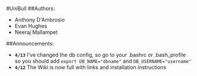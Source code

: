 #UniBull
##Authors:
* Anthony D'Ambrosio
* Evan Hughes
* Neeraj Mallampet

##Announcements:
* **`4/13`** I've changed the db config, so go to your .bashrc or .bash_profile so you should add `export DB_NAME="dbname"` and `DB_USERNAME="username"`
* **`4/12`** The Wiki is now full with links and installation instructions